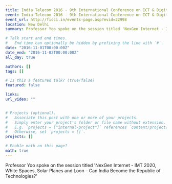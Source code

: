 ```yaml
---
title: India Telecom 2016 - 9th International Conference on ICT & Digital Technology
event: India Telecom 2016 - 9th International Conference on ICT & Digital Technology
event_url: http://ficci.in/events-page.asp?evid=22998
location: New Delhi
summary: Professor Yoo spoke on the session titled 'NexGen Internet - IMT 2020, White Spaces, Solar Planes and Loon – Can India Become the Republic of Technologies?'

# Talk start and end times.
#   End time can optionally be hidden by prefixing the line with `#`.
date: "2016-11-01T00:00:00Z"
date_end: "2016-11-02T00:00:00Z"
all_day: true

authors: []
tags: []

# Is this a featured talk? (true/false)
featured: false

links:
url_video: ""


# Projects (optional).
#   Associate this post with one or more of your projects.
#   Simply enter your project's folder or file name without extension.
#   E.g. `projects = ["internal-project"]` references `content/project/deep-learning/index.md`.
#   Otherwise, set `projects = []`.
projects: []

# Enable math on this page?
math: true
---
```


Professor Yoo spoke on the session titled 'NexGen Internet - IMT 2020, White Spaces, Solar Planes and Loon – Can India Become the Republic of Technologies?'


